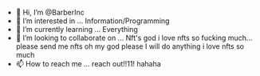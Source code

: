 - 👋 Hi, I’m @BarberInc
- 👀 I’m interested in ... Information/Programming
- 🌱 I’m currently learning ... Everything
- 💞️ I’m looking to collaborate on ... Nft's god i love nfts so fucking much... please send me nfts oh my god please I will do anything i love nfts so much
- 📫 How to reach me ... reach out!!11! hahaha

<!---
BarberInc/BarberInc is a ✨ special ✨ repository because its `README.md` (this file) appears on your GitHub profile.
You can click the Preview link to take a look at your changes.
--->
